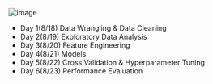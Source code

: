 ![image](https://raw.githubusercontent.com/rladiestaipei/R_DragonBall/master/R_DragonBall_Banner.png)

+ Day 1(8/18) Data Wrangling & Data Cleaning 
+ Day 2(8/19) Exploratory Data Analysis
+ Day 3(8/20) Feature Engineering
+ Day 4(8/21) Models 
+ Day 5(8/22) Cross Validation & Hyperparameter Tuning
+ Day 6(8/23) Performance Evaluation 
